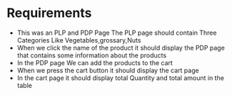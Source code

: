 
# Requirements 
- This was an PLP and PDP Page The PLP page should contain Three Categories Like Vegetables,grossary,Nuts
- When we click the name of the product it should display the PDP page that contains some information about the products
- In the PDP page We can add the products to the cart
- When we press the cart button it should display the cart page
- In the cart page it should display total Quantity and total amount in the table
